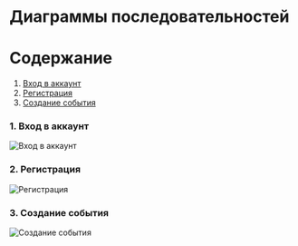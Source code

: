 # Диаграммы последовательностей

# Содержание
1. [Вход в аккаунт](#1)
2. [Регистрация](#2)
3. [Создание события](#3)


### 1. Вход в аккаунт<a name="1"></a>

![Вход в аккаунт]()

### 2. Регистрация<a name="2"></a>

![Регистрация]()
  
### 3. Создание события<a name="3"></a>

![Создание события]()